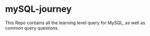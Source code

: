 # mySQL-journey
This Repo contains all the learning level query for MySQL, as well as common query questions.
